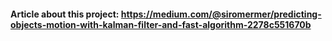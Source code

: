 #### Article about this project: https://medium.com/@siromermer/predicting-objects-motion-with-kalman-filter-and-fast-algorithm-2278c551670b
